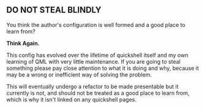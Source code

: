 ## DO NOT STEAL BLINDLY

You think the author's configuration is well formed and a good place to learn from?

**Think Again.**

This config has evolved over the lifetime of quickshell itself and my own learning of QML with
very little maintenance. If you are going to steal something please pay close attention to what
it is doing and why, because it may be a wrong or inefficient way of solving the problem.

This will eventually undergo a refactor to be made presentable but it currently is not, and
should not be treated as a good place to learn from, which is why it isn't linked on any
quickshell pages.
